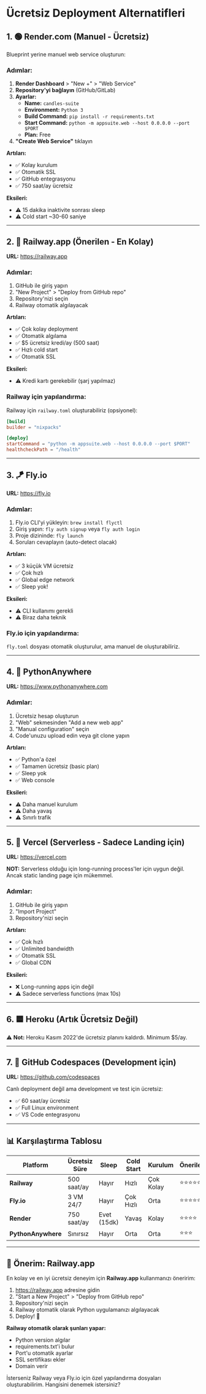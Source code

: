 # Ücretsiz Deployment Alternatifleri

## 1. 🟢 Render.com (Manuel - Ücretsiz)

Blueprint yerine manuel web service oluşturun:

### Adımlar:
1. **Render Dashboard** > "New +" > "Web Service"
2. **Repository'yi bağlayın** (GitHub/GitLab)
3. **Ayarlar:**
   - **Name:** `candles-suite`
   - **Environment:** `Python 3`
   - **Build Command:** `pip install -r requirements.txt`
   - **Start Command:** `python -m appsuite.web --host 0.0.0.0 --port $PORT`
   - **Plan:** Free
4. **"Create Web Service"** tıklayın

**Artıları:**
- ✅ Kolay kurulum
- ✅ Otomatik SSL
- ✅ GitHub entegrasyonu
- ✅ 750 saat/ay ücretsiz

**Eksileri:**
- ⚠️ 15 dakika inaktivite sonrası sleep
- ⚠️ Cold start ~30-60 saniye

---

## 2. 🚂 Railway.app (Önerilen - En Kolay)

**URL:** https://railway.app

### Adımlar:
1. GitHub ile giriş yapın
2. "New Project" > "Deploy from GitHub repo"
3. Repository'nizi seçin
4. Railway otomatik algılayacak

**Artıları:**
- ✅ Çok kolay deployment
- ✅ Otomatik algılama
- ✅ $5 ücretsiz kredi/ay (500 saat)
- ✅ Hızlı cold start
- ✅ Otomatik SSL

**Eksileri:**
- ⚠️ Kredi kartı gerekebilir (şarj yapılmaz)

### Railway için yapılandırma:
Railway için `railway.toml` oluşturabiliriz (opsiyonel):

```toml
[build]
builder = "nixpacks"

[deploy]
startCommand = "python -m appsuite.web --host 0.0.0.0 --port $PORT"
healthcheckPath = "/health"
```

---

## 3. 🪁 Fly.io

**URL:** https://fly.io

### Adımlar:
1. Fly.io CLI'yi yükleyin: `brew install flyctl`
2. Giriş yapın: `fly auth signup` veya `fly auth login`
3. Proje dizininde: `fly launch`
4. Soruları cevaplayın (auto-detect olacak)

**Artıları:**
- ✅ 3 küçük VM ücretsiz
- ✅ Çok hızlı
- ✅ Global edge network
- ✅ Sleep yok!

**Eksileri:**
- ⚠️ CLI kullanımı gerekli
- ⚠️ Biraz daha teknik

### Fly.io için yapılandırma:
`fly.toml` dosyası otomatik oluşturulur, ama manuel de oluşturabiliriz.

---

## 4. 🐍 PythonAnywhere

**URL:** https://www.pythonanywhere.com

### Adımlar:
1. Ücretsiz hesap oluşturun
2. "Web" sekmesinden "Add a new web app"
3. "Manual configuration" seçin
4. Code'unuzu upload edin veya git clone yapın

**Artıları:**
- ✅ Python'a özel
- ✅ Tamamen ücretsiz (basic plan)
- ✅ Sleep yok
- ✅ Web console

**Eksileri:**
- ⚠️ Daha manuel kurulum
- ⚠️ Daha yavaş
- ⚠️ Sınırlı trafik

---

## 5. 🔷 Vercel (Serverless - Sadece Landing için)

**URL:** https://vercel.com

**NOT:** Serverless olduğu için long-running process'ler için uygun değil. Ancak static landing page için mükemmel.

### Adımlar:
1. GitHub ile giriş yapın
2. "Import Project"
3. Repository'nizi seçin

**Artıları:**
- ✅ Çok hızlı
- ✅ Unlimited bandwidth
- ✅ Otomatik SSL
- ✅ Global CDN

**Eksileri:**
- ❌ Long-running apps için değil
- ⚠️ Sadece serverless functions (max 10s)

---

## 6. 🟦 Heroku (Artık Ücretsiz Değil)

⚠️ **Not:** Heroku Kasım 2022'de ücretsiz planını kaldırdı. Minimum $5/ay.

---

## 7. 🐙 GitHub Codespaces (Development için)

**URL:** https://github.com/codespaces

Canlı deployment değil ama development ve test için ücretsiz:
- ✅ 60 saat/ay ücretsiz
- ✅ Full Linux environment
- ✅ VS Code entegrasyonu

---

## 📊 Karşılaştırma Tablosu

| Platform | Ücretsiz Süre | Sleep | Cold Start | Kurulum | Önerilen |
|----------|---------------|-------|------------|---------|----------|
| **Railway** | 500 saat/ay | Hayır | Hızlı | Çok Kolay | ⭐⭐⭐⭐⭐ |
| **Fly.io** | 3 VM 24/7 | Hayır | Çok Hızlı | Orta | ⭐⭐⭐⭐⭐ |
| **Render** | 750 saat/ay | Evet (15dk) | Yavaş | Kolay | ⭐⭐⭐⭐ |
| **PythonAnywhere** | Sınırsız | Hayır | Orta | Orta | ⭐⭐⭐ |

---

## 🎯 Önerim: Railway.app

En kolay ve en iyi ücretsiz deneyim için **Railway.app** kullanmanızı öneririm:

1. https://railway.app adresine gidin
2. "Start a New Project" > "Deploy from GitHub repo"
3. Repository'nizi seçin
4. Railway otomatik olarak Python uygulamanızı algılayacak
5. Deploy! 🚀

**Railway otomatik olarak şunları yapar:**
- Python version algılar
- requirements.txt'i bulur
- Port'u otomatik ayarlar
- SSL sertifikası ekler
- Domain verir

İsterseniz Railway veya Fly.io için özel yapılandırma dosyaları oluşturabilirim. Hangisini denemek istersiniz?
